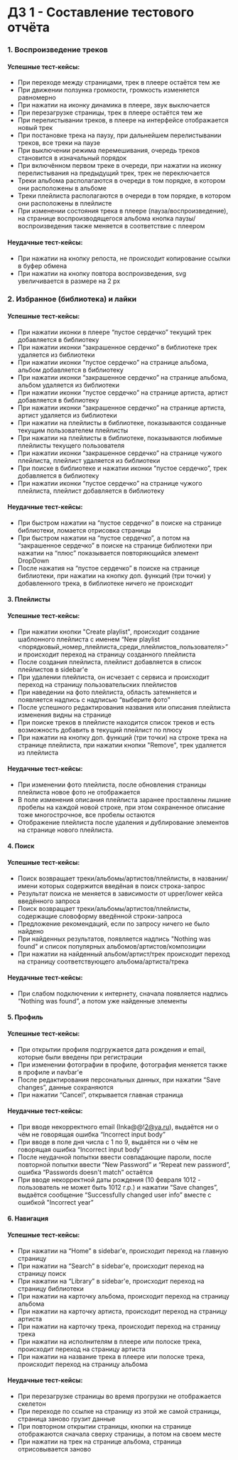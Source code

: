 # ДЗ 1 - Составление тестового отчёта

### 1. Воспроизведение треков

#### Успешные тест-кейсы:
+ При переходе между страницами, трек в плеере остаётся тем же
+ При движении ползунка громкости, громкость изменяется равномерно
+ При нажатии на иконку динамика в плеере, звук выключается
+ При перезагрузке страницы, трек в плеере остаётся тем же
+ При перелистывании треков, в плеере на интерфейсе отображается новый трек
+ При постановке трека на паузу, при дальнейшем перелистывании треков, все треки на паузе
+ При выключении режима перемешивания, очередь треков становится в изначальный порядок
+ При включённом первом треке в очереди, при нажатии на иконку перелистывания на предыдущий трек, трек не переключается
+ Треки альбома располагаются в очереди в том порядке, в котором они расположены в альбоме
+ Треки плейлиста располагаются в очереди в том порядке, в котором они расположены в плейлисте
+ При изменении состояния трека в плеере (пауза/воспроизведение), на странице воспроизводящегося альбома кнопка паузы/воспроизведения также меняется в соответствие с плеером

#### Неудачные тест-кейсы:
- При нажатии на кнопку репоста, не происходит копирование ссылки в буфер обмена
- При нажатии на кнопку повтора воспроизведения, svg увеличивается в размере на 2 px

### 2. Избранное (библиотека) и лайки

#### Успешные тест-кейсы:
+ При нажатии иконки в плеере “пустое сердечко” текущий трек добавляется в библиотеку
+ При нажатии иконки “закрашенное сердечко” в библиотеке трек удаляется из библиотеки
+ При нажатии иконки “пустое сердечко” на странице альбома, альбом добавляется в библиотеку
+ При нажатии иконки “закрашенное сердечко” на странице альбома, альбом удаляется из библиотеки
+ При нажатии иконки “пустое сердечко” на странице артиста, артист добавляется в библиотеку
+ При нажатии иконки “закрашенное сердечко” на странице артиста, артист удаляется из библиотеки
+ При нажатии на плейлисты в библиотеке, показываются созданные текущим пользователем плейлисты
+ При нажатии на плейлисты в библиотеке, показываются любимые плейлисты текущего пользователя
+ При нажатии иконки “закрашенное сердечко” на странице чужого плейлиста, плейлист удаляется из библиотеки
+ При поиске в библиотеке и нажатии иконки “пустое сердечко”, трек добавляется в библиотеку 
+ При нажатии иконки “пустое сердечко” на странице чужого плейлиста, плейлист добавляется в библиотеку

#### Неудачные тест-кейсы:
- При быстром нажатии на “пустое сердечко” в поиске на странице библиотеки, ломается отрисовка страницы
- При быстром нажатии на “пустое сердечко”, а потом на “закрашенное сердечко” в поиске на странице библиотеки при нажатии на “плюс” показывается повторяющийся элемент DropDown
- После нажатия на “пустое сердечко” в поиске на странице библиотеки, при нажатии на кнопку доп. функций (три точки) у добавленного трека, в библиотеке ничего не происходит

#### 3. Плейлисты

#### Успешные тест-кейсы:
+ При нажатии кнопки "Create playlist", происходит создание шаблонного плейлиста с именем “New playlist <порядковый_номер_плейлиста_среди_плейлистов_пользователя>” и происходит переход на страницу созданного плейлиста
+ После создания плейлиста, плейлист добавляется в список плейлистов в sidebar'е
+ При удалении плейлиста, он исчезает с сервиса и происходит переход на страницу пользовательских плейлистов
+ При наведении на фото плейлиста, область затемняется и появляется надпись с надписью “выберите фото”
+ После успешного редактирования названия или описания плейлиста изменения видны на странице
+ При поиске треков в плейлисте находится список треков и есть возможность добавить в текущий плейлист по плюсу
+ При нажатии на кнопку доп. функций (три точки) на строке трека на странице плейлиста, при нажатии кнопки "Remove", трек удаляется из плейлиста

#### Неудачные тест-кейсы:
- При изменении фото плейлиста, после обновления страницы плейлиста новое фото не отображается
- В поле изменения описания плейлиста заранее проставлены лишние пробелы на каждой новой строке, при этом сохраненное описание тоже многострочное, все пробелы остаются
- Отображение плейлиста после удаления и дублирование элементов на странице нового плейлиста.
#### 4. Поиск

#### Успешные тест-кейсы:
+ Поиск возвращает треки/альбомы/артистов/плейлисты, в названии/имени которых содержится введёная в поиск строка-запрос
+ Результат поиска не меняется в зависимости от upper/lower кейса введённого запроса
+ Поиск возвращает треки/альбомы/артистов/плейлисты, содержащие словоформу введённой строки-запроса
+ Предложение рекомендаций, если по запросу ничего не было найдено
+ При найденных результатов, появляется надпись "Nothing was found" и список популярных альбомов/артистов/композиции
+ При нажатии на найденный альбом/артист/трек происходит переход на страницу соответствующего альбома/артиста/трека

#### Неудачные тест-кейсы:
- При слабом подключении к интернету, сначала появляется надпись “Nothing was found”, а потом уже найденные элементы

#### 5. Профиль

#### Успешные тест-кейсы:
+ При открытии профиля подгружается дата рождения и email, которые были введены при регистрации
+ При изменении фотографии в профиле, фотография меняется также в профиле и navbar'е
+ После редактирования персональных данных, при нажатии “Save changes”, данные сохраняются
+ При нажатии “Cancel”, открывается главная страница

#### Неудачные тест-кейсы:
- При вводе некорректного email (Inka@@!2@ya.ru), выдаётся ни о чём не говорящая ошибка “Incorrect input body”
- При вводе в поле дня числа с 1 по 9, выдаётся ни о чём не говорящая ошибка “Incorrect input body”
- После неудачной попытки ввести совпадающие пароли, после повторной попытки ввести “New Password” и “Repeat new password”, ошибка “Passwords doesn't match” остаётся
- При вводе некорректной даты рождения (10 февраля 1012 - пользователь не может быть 1012 г.р.) и нажатии “Save changes”, выдаётся сообщение “Successfully changed user info” вместе с ошибкой "Incorrect year”

#### 6. Навигация

#### Успешные тест-кейсы:
+ При нажатии на “Home” в sidebar'е, происходит переход на главную страницу
+ При нажатии на “Search” в sidebar'е, происходит переход на страницу поиск
+ При нажатии на “Library” в sidebar'е, происходит переход на страницу библиотеки
+ При нажатии на карточку альбома, происходит переход на страницу альбома
+ При нажатии на карточку артиста, происходит переход на страницу артиста
+ При нажатии на карточку трека, происходит переход на страницу трека
+ При нажатии на исполнителям в плеере или полоске трека, происходит переход на страницу артиста
+ При нажатии на название трека в плеере или полоске трека, происходит переход на страницу альбома

#### Неудачные тест-кейсы:
- При перезагрузке страницы во время прогрузки не отображается скелетон
- При переходе по ссылке на страницу из этой же самой страницы, страница заново грузит данные
- При повторном открытии страницы, кнопки на странице отображаются сначала сверху страницы, а потом на своем месте
- При нажатии на трек на странице альбома, страница отрисовывается заново
